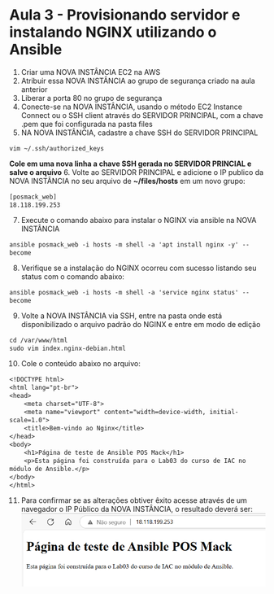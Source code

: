 # Aula 3 - Provisionando servidor e instalando NGINX utilizando o Ansible

1. Criar uma NOVA INSTÂNCIA EC2 na AWS
2. Atribuir essa NOVA INSTÂNCIA ao grupo de segurança criado na aula anterior
3. Liberar a porta 80 no grupo de segurança
4. Conecte-se na NOVA INSTÂNCIA, usando o método EC2 Instance Connect ou o SSH client através do SERVIDOR PRINCIPAL, com a chave .pem que foi configurada na pasta files
5. NA NOVA INSTÂNCIA, cadastre a chave SSH do SERVIDOR PRINCIPAL
```
vim ~/.ssh/authorized_keys
```
**Cole em uma nova linha a chave SSH gerada no SERVIDOR PRINCIAL e salve o arquivo**
6. Volte ao SERVIDOR PRINCIPAL e adicione o IP publico da NOVA INSTÂNCIA no seu arquivo de **~/files/hosts** em um novo grupo:
```
[posmack_web]
18.118.199.253
```
7. Execute o comando abaixo para instalar o NGINX via ansible na NOVA INSTÂNCIA
```
ansible posmack_web -i hosts -m shell -a 'apt install nginx -y' --become
```
8. Verifique se a instalação do NGINX ocorreu com sucesso listando seu status com o comando abaixo:
```
ansible posmack_web -i hosts -m shell -a 'service nginx status' --become
```
9. Volte a NOVA INSTÂNCIA via SSH, entre na pasta onde está disponibilizado o arquivo padrão do NGINX e entre em modo de edição
```
cd /var/www/html
sudo vim index.nginx-debian.html
```
10. Cole o conteúdo abaixo no arquivo:
```
<!DOCTYPE html>
<html lang="pt-br">
<head>
    <meta charset="UTF-8">
    <meta name="viewport" content="width=device-width, initial-scale=1.0">
    <title>Bem-vindo ao Nginx</title>
</head>
<body>
    <h1>Página de teste de Ansible POS Mack</h1>
    <p>Esta página foi construída para o Lab03 do curso de IAC no módulo de Ansible.</p>
</body>
</html>
```
11. Para confirmar se as alterações obtiver êxito acesse através de um navegador o IP Público da NOVA INSTÂNCIA, o resultado deverá ser:
![alt text](image.png)